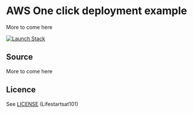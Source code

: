 # AWS One click deployment example

More to come here


<a href="https://console.aws.amazon.com/cloudformation/home?region=us-east-1#/stacks/new?stackName=BCBOneClickDeployment&amp;templateURL=https://s3.amazonaws.com/ecs-cfn-templates-101/cfn-ecs-template.json" target="_blank"><span class="inlinemediaobject"><img alt="Launch Stack" src="https://docs.aws.amazon.com/AWSCloudFormation/latest/UserGuide/images/cloudformation-launch-stack-button.png"></a>
## Source

More to come here

## Licence

See [LICENSE](LICENSE) (Lifestartsat101)
